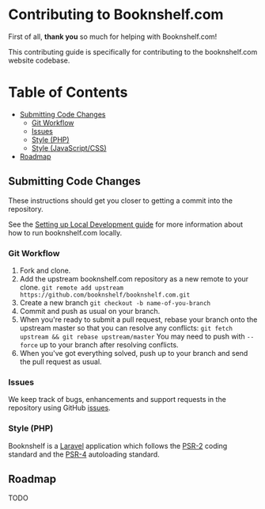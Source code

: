 # Contributing to Booknshelf.com

First of all, **thank you** so much for helping with Booknshelf.com!

This contributing guide is specifically for contributing to the booknshelf.com website codebase.

# Table of Contents

* [Submitting Code Changes](#submitting-code-changes)
    - [Git Workflow](#git-workflow)
    - [Issues](#issues)
    - [Style (PHP)](#style-php)
    - [Style (JavaScript/CSS)](#style-js-css)
* [Roadmap](#roadmap)

## Submitting Code Changes

These instructions should get you closer to getting a commit into the
repository.

See the [Setting up Local Development guide][local-dev-env] for more information about how to run booknshelf.com locally.

### Git Workflow

1. Fork and clone.
1. Add the upstream booknshelf.com repository as a new remote to your clone.
   `git remote add upstream https://github.com/booknshelf/booknshelf.com.git`
1. Create a new branch
   `git checkout -b name-of-you-branch`
1. Commit and push as usual on your branch.
1. When you're ready to submit a pull request, rebase your branch onto
   the upstream master so that you can resolve any conflicts:
   `git fetch upstream && git rebase upstream/master`
   You may need to push with `--force` up to your branch after resolving conflicts.
1. When you've got everything solved, push up to your branch and send the pull request as usual.

### Issues

We keep track of bugs, enhancements and support requests in the repository using GitHub [issues][].


### Style (PHP)

Booknshelf is a [Laravel](https://laravel.com) application which follows the [PSR-2](https://github.com/php-fig/fig-standards/blob/master/accepted/PSR-2-coding-style-guide.md) coding standard and the [PSR-4](https://github.com/php-fig/fig-standards/blob/master/accepted/PSR-4-autoloader.md) autoloading standard.


## Roadmap

TODO


[coc]: https://github.com/booknshelf/booknshelf.com/blob/master/CODE_OF_CONDUCT.md
[local-dev-env]: https://github.com/booknshelf/booknshelf.com/blob/master/docs/setting-up-local-development.md
[issues]: https://github.com/booknshelf/booknshelf.com/issues
